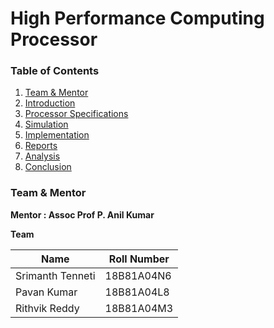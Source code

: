 # High Performance Computing Processor

### Table of Contents

1. [Team & Mentor](#t&m)
2. [Introduction](#introduction)
3. [Processor Specifications](#spec)
4. [Simulation](#sim)
5. [Implementation](#impl)
6. [Reports](#rpts)
7. [Analysis](#ana)
8. [Conclusion](#conc)

### Team & Mentor 

<b>Mentor : Assoc Prof P. Anil Kumar <a name="t&m"></a></b>

<b>Team </b>

| Name                  | Roll Number |
| --------------------- | ----------- |
| Srimanth Tenneti      | 18B81A04N6  |
| Pavan Kumar           | 18B81A04L8  |
| Rithvik Reddy         | 18B81A04M3  |


